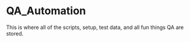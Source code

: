 # QA_Automation
This is where all of the scripts, setup, test data, and all fun things QA are stored.
